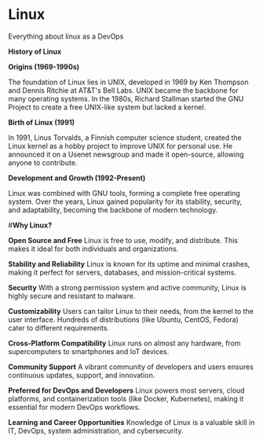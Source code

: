 # Linux
Everything about linux as a DevOps

__History of Linux__ 

**Origins (1969-1990s)**

The foundation of Linux lies in UNIX, developed in 1969 by Ken Thompson and Dennis Ritchie at AT&T's Bell Labs. UNIX became the backbone for many operating systems.
In the 1980s, Richard Stallman started the GNU Project to create a free UNIX-like system but lacked a kernel.

**Birth of Linux (1991)**

In 1991, Linus Torvalds, a Finnish computer science student, created the Linux kernel as a hobby project to improve UNIX for personal use.
He announced it on a Usenet newsgroup and made it open-source, allowing anyone to contribute.

**Development and Growth (1992-Present)**

Linux was combined with GNU tools, forming a complete free operating system.
Over the years, Linux gained popularity for its stability, security, and adaptability, becoming the backbone of modern technology.

#**Why Linux?**

**Open Source and Free**
Linux is free to use, modify, and distribute. This makes it ideal for both individuals and organizations.

**Stability and Reliability**
Linux is known for its uptime and minimal crashes, making it perfect for servers, databases, and mission-critical systems.

**Security**
With a strong permission system and active community, Linux is highly secure and resistant to malware.

**Customizability**
Users can tailor Linux to their needs, from the kernel to the user interface.
Hundreds of distributions (like Ubuntu, CentOS, Fedora) cater to different requirements.

**Cross-Platform Compatibility**
Linux runs on almost any hardware, from supercomputers to smartphones and IoT devices.

**Community Support**
A vibrant community of developers and users ensures continuous updates, support, and innovation.

**Preferred for DevOps and Developers**
Linux powers most servers, cloud platforms, and containerization tools (like Docker, Kubernetes), making it essential for modern 
DevOps workflows.

**Learning and Career Opportunities**
Knowledge of Linux is a valuable skill in IT, DevOps, system administration, and cybersecurity.
